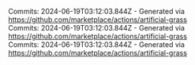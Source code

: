 Commits: 2024-06-19T03:12:03.844Z - Generated via https://github.com/marketplace/actions/artificial-grass
<br>
Commits: 2024-06-19T03:12:03.844Z - Generated via https://github.com/marketplace/actions/artificial-grass
<br>
Commits: 2024-06-19T03:12:03.844Z - Generated via https://github.com/marketplace/actions/artificial-grass
<br>

